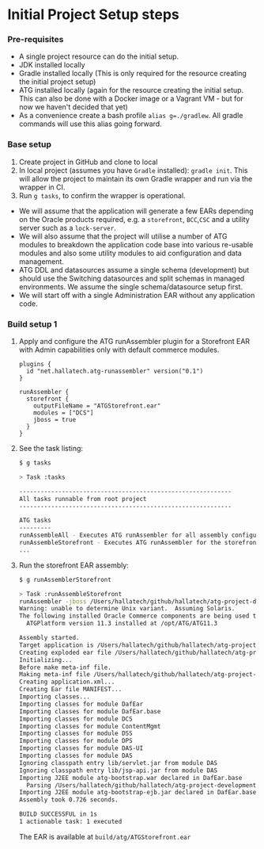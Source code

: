 # Initial Project Setup steps

### Pre-requisites

- A single project resource can do the initial setup.
- JDK installed locally
- Gradle installed locally (This is only required for the resource creating the initial project setup)
- ATG installed locally (again for the resource creating the initial setup. This can also be done with a Docker image or a Vagrant VM - but for now we haven't decided that yet)
- As a convenience create a bash profile `alias g=./gradlew`. All gradle commands will use this alias going forward. 

### Base setup
1. Create project in GitHub and clone to local
2. In local project (assumes you have `Gradle` installed): `gradle init`. This will allow the project to maintain its own Gradle wrapper and run via the wrapper in CI.
3. Run `g tasks`, to confirm the wrapper is operational.


- We will assume that the application will generate a few EARs depending on the Oracle products required, e.g. a `storefront`, `BCC`,`CSC` and a utility server such as a `lock-server`.
- We will also assume that the project will utilise a number of ATG modules to breakdown the application code base into various re-usable modules and also some utility modules to aid configuration and data management.
- ATG DDL and datasources assume a single schema (development) but should use the Switching datasources and split schemas in managed environments. We assume the single schema/datasource setup first.
- We will start off with a single Administration EAR without any application code.

### Build setup 1

1. Apply and configure the ATG runAssembler plugin for a Storefront EAR with Admin capabilities only with default commerce modules.
    ```
    plugins {
      id "net.hallatech.atg-runassembler" version("0.1")
    }
    
    runAssembler {
      storefront {
        outputFileName = "ATGStorefront.ear"
        modules = ["DCS"]
        jboss = true
      }
    }
    ```

2. See the task listing:
    ```bash
    $ g tasks
    
    > Task :tasks
    
    ------------------------------------------------------------
    All tasks runnable from root project
    ------------------------------------------------------------
    
    ATG tasks
    ---------
    runAssembleAll - Executes ATG runAssembler for all assembly configurations 
    runAssembleStorefront - Executes ATG runAssembler for the storefront EAR
    ...

    ```
3. Run the storefront EAR assembly:
    ```bash
    $ g runAssemblerStorefront
    
    > Task :runAssembleStorefront
    runAssembler -jboss /Users/hallatech/github/hallatech/atg-project-development/build/atg/ATGStorefront.ear -m DCS
    Warning: unable to determine Unix variant.  Assuming Solaris.
    The following installed Oracle Commerce components are being used to launch:
      ATGPlatform version 11.3 installed at /opt/ATG/ATG11.3
    
    Assembly started.
    Target application is /Users/hallatech/github/hallatech/atg-project-development/build/atg/ATGStorefront.ear.
    Creating exploded ear file /Users/hallatech/github/hallatech/atg-project-development/build/atg/ATGStorefront.ear.
    Initializing...
    Before make meta-inf file.
    Making meta-inf file /Users/hallatech/github/hallatech/atg-project-development/build/atg/ATGStorefront.ear/META-INF
    Creating application.xml...
    Creating Ear file MANIFEST...
    Importing classes...
    Importing classes for module DafEar
    Importing classes for module DafEar.base
    Importing classes for module DCS
    Importing classes for module ContentMgmt
    Importing classes for module DSS
    Importing classes for module DPS
    Importing classes for module DAS-UI
    Importing classes for module DAS
    Ignoring classpath entry lib/servlet.jar from module DAS
    Ignoring classpath entry lib/jsp-api.jar from module DAS
    Importing J2EE module atg-bootstrap.war declared in DafEar.base
      Parsing /Users/hallatech/github/hallatech/atg-project-development/build/atg/ATGStorefront.ear/atg_bootstrap.war/WEB-INF/web.xml
    Importing J2EE module atg-bootstrap-ejb.jar declared in DafEar.base
    Assembly took 0.726 seconds.
    
    BUILD SUCCESSFUL in 1s
    1 actionable task: 1 executed
    ```

    The EAR is available at `build/atg/ATGStorefront.ear`
    
  








 



